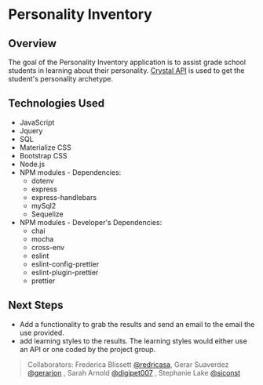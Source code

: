 # Personality Inventory
## Overview
The goal of the Personality Inventory application is to assist grade school students in learning about their personality. [Crystal API](https://docs.crystalknows.com/) is used to get the student's personality archetype. 
## Technologies Used
- JavaScript
- Jquery
- SQL
- Materialize CSS
- Bootstrap CSS
- Node.js
- NPM modules - Dependencies: 
    - dotenv
    - express
    - express-handlebars
    - mySql2
    - Sequelize
- NPM modules - Developer's Dependencies:
    - chai
    - mocha
    - cross-env
    - eslint
    - eslint-config-prettier
    - eslint-plugin-prettier
    - prettier
## Next Steps
- Add a functionality to grab the results and send an email to the email the use provided.  
- add learning styles to the results. The learning styles would either use an API or one coded by the project group.

> Collaborators: Frederica Blissett [@redricasa](https://github.com/redricasa), Gerar Suaverdez [@gerarjon](https://github.com/gerarjon) , Sarah Arnold [@digipet007](https://github.com/digipet007) , Stephanie Lake [@sjconst](https://github.com/sjconst)